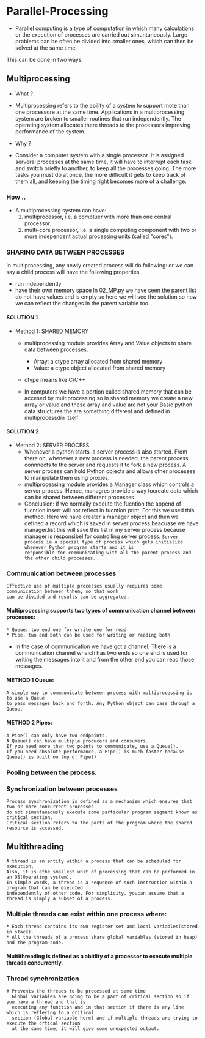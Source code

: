 # Parallel-Processing
*   Parallel computing is a type of computation in which many calculations or the execution of processes are carried out simuntaneously. Large problems can be often be divided into smaller ones, which can then be solved at the same time.

This can be done in two ways:

## Multiprocessing
* What ?
*    Multiprocessing refers to the ability of a system to support mote than one processore at the same time. Applications in a multiprocessing system are broken to smaller routines that run independently. The operating system allocates there threads to the processors improving performance of the system.

* Why ?
*    Consider a computer system with a single processor. It is assigned serveral processes at the same time, it will have to interrupt each task and switch briefly to another, to keep all the processes going.
The more tasks you must do at once, the more difficult it gets to keep track of them all, and keeping the timing right becomes more of a challenge.

### How ..
* A multiprocessing system can have:  
    1. multiprocessor, i.e. a comptuer with more than one central processor.
    2. multi-core processor, i.e. a single computing component with two or more independent actual processing units (called "cores").
    
     
### SHARING DATA BETWEEN PROCESSES
   In multiprocessing, any newly created process will do following:
   or we can say a child process will have the following properties
   * run independently
   * have their own memory space
 In 02_MP.py we have seen the parent list do not have values and is empty so here we will see the solution so how we can reflect the changes in the parent variable too.
    
#### SOLUTION 1
  * Method 1: SHARED MEMORY
    * multiprocessing module provides Array and Value objects to share data between processes.
        * Array: a ctype array allocated from shared memory
        * Value: a ctype object allocated from shared memory
    
    * ctype means like C/C++
    * In computers we have a portion called shared memory that can be accesed by multiprocessing so in shared memory we create a new array or value and these array and value are not your Basic python data structures the are something different and defined in multiprocessdin itself
#### SOLUTION 2
  * Method 2: SERVER PROCESS
    * Whenever a python starts, a server process is also started. From there on, whenever a new process is needed, the parent       process connnects to the server and requests it to fork a new process. A server process can hold Python objects and           allows other processes to manipulate them using proxies.
    * multiprocessing module provides a Manager class which controls a server process. Hence, managres provide a way tocreate       data which can be shared between different processes. 
    * Conclusion: if we normally execute the fucntion the append of fucntion insert will not reflect in fucntion print.
    For this we used this method. Here we have creater a manager object and then we defined a record which is saved in 
    server process beacuase we have manager.list this will save this list in my server process because manager is responsibel     for controlling server process. 
  `Server process ia a special type of process which gets initialize whenever Python program starts and it is                   responsible for communicating with all the parent process and the other child processes.`
 
 
### Communication between processes
    Effective use of multiple processes usually requires some communication between thhem, so that work
    can be divided and results can be aggregated.
#### Multiprocessing supports two types of communication channel between processes:
    * Queue. two end one for wrrite one for read
    * Pipe. two end both can be used for writing or reading both
* In the case of communication we have got a  channel. There is a communication channel whaich has two ends 
  so one end is used for writing the messages into it and from the other end you can read those messages.

#### METHOD 1 Queue:
    A simple way to commuunicate between process with multiprocessing is to use a Queue
    to pass messages back and forth. Any Python object can pass through a Queue.
     
#### METHOD 2 Pipes:
    A Pipe() can only have two endpoints.
    A Queue() can have multiple producers and consumers.
    If you need more than two points to communicate, use a Queue().
    If you need absolute performance, a Pipe() is much faster because Queue() is built on top of Pipe()

### Pooling between the process.

### Synchronization between processes
    Process synchronization is defined as a mechanism which ensures that two or more concurrent processes 
    do not simuntaneously execute some particular program segment known as critical section.
    Critical section refers to the parts of the program where the shared resource is accessed.
    
    
 
## Multithreading

    A thread is an entity within a process that can be scheduled for execution. 
    Also, it is athe smallest unit of processing that cab be performed in an OS(Operating system).
    In simple words, a thread is a sequence of such instruction within a program that can be executed
    independently of other code. For simplicity, youcan assume that a thread is simply a subset of a process.

### Multiple threads can exist within one process where:
    * Each thread contains its own register set and local variables(stored in stack).
    * All the threads of a process share global variables (stored in heap) and the program code.

#### Multithreading is defined as a abitlity of a processor to execute multiple threads concurrently.

### Thread synchronization
    # Prevents the threads to be processed at same time
      Global variables are going to be a part of critical section so if you have a thread and that is 
      executing any function and in that section if there is any line which is reffering to a critical
      section (Global variable here) and if multiple threads are trying to execute the crtical section 
      at the same time, it will give some unexpected output.

